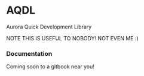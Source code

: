 # AQDL
Aurora Quick Development Library 

NOTE THIS IS USEFUL TO NOBODY! NOT EVEN ME :)

### Documentation

Coming soon to a gitbook near you!
